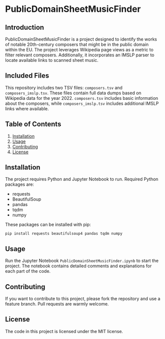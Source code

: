 # PublicDomainSheetMusicFinder

## Introduction

PublicDomainSheetMusicFinder is a project designed to identify the works of notable 20th-century composers that might be in the public domain within the EU. The project leverages Wikipedia page views as a metric to filter relevant composers. Additionally, it incorporates an IMSLP parser to locate available links to scanned sheet music.

## Included Files

This repository includes two TSV files: `composers.tsv` and `composers_imslp.tsv`. These files contain full data dumps based on Wikipedia data for the year 2022. `composers.tsv` includes basic information about the composers, while `composers_imslp.tsv` includes additional IMSLP links where available.

## Table of Contents

1. [Installation](#installation)
2. [Usage](#usage)
3. [Contributing](#contributing)
4. [License](#license)

## Installation

The project requires Python and Jupyter Notebook to run. Required Python packages are:
- requests
- BeautifulSoup
- pandas
- tqdm
- numpy

These packages can be installed with pip:


```
pip install requests beautifulsoup4 pandas tqdm numpy

```

## Usage

Run the Jupyter Notebook `PublicDomainSheetMusicFinder.ipynb` to start the project. The notebook contains detailed comments and explanations for each part of the code.

## Contributing

If you want to contribute to this project, please fork the repository and use a feature branch. Pull requests are warmly welcome.

## License

The code in this project is licensed under the MIT license.
